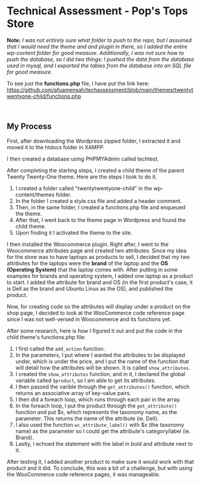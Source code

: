 # Technical Assessment - Pop's Tops Store

**Note:** *I was not entirely sure what folder to push to the repo, but I assumed that I would need the theme and and plugin in there, so I added the entire wp-content folder for good measure. Additionally, I was not sure how to push the database, so I did two things: I pushed the data from the database used in mysql, and I exported the tables from the database into an SQL file for good measure.*

To see just the **functions.php** file, I have put the link here: https://github.com/afuamensah/techassessment/blob/main/themes/twentytwentyone-child/functions.php

<br/>

## My Process

First, after downloading the Wordpress zipped folder, I extracted it and moved it to the htdocs folder in XAMPP.

I then created a database using PHPMYAdmin called techtest.

After completing the starting steps, I created a child theme of the parent Twenty Twenty-One theme. Here are the steps I took to do it.
1. I created a folder called "twentytwentyone-child" in the wp-content/themes folder.
2. In the folder I created a style.css file and added a header comment.
3. Then, in the same folder, I created a functions.php file and enqueued the theme.
4. After that, I went back to the theme page in Wordpress and found the child theme.
5. Upon finding it I activated the theme to the site.

I then installed the Woocommerce plugin. Right after, I went to the Woocommerce attributes page and created two attributes. Since my idea for the store was to have laptops as products to sell, I decided that my two attributes for the laptops were the **brand** of the laptop and the **OS (Operating System)** that the laptop comes with. After putting in some examples for brands and operating system, I added one laptop as a product to start. I added the attribute for brand and OS (in the first product's case, it is Dell as the brand and Ubuntu Linux as the OS), and published the product.

Now, for creating code so the attributes will display under a product on the shop page, I decided to look at the WooCommerce code reference page since I was not well-versed in Woocommerce and its functions yet. 

After some research, here is how I figured it out and put the code in the child theme's functions.php file:
1. I first called the ```add_action``` function. 
2. In the parameters, I put where I wanted the attributes to be displayed under, which is under the price, and I put the name of the function that will detail how the attributes will be shown. It is called ```show_attributes```.
3. I created the ```show_attributes``` function, and in it, I declared the global variable called ```$product```, so I am able to get its attributes.
4. I then passed the varible through the ```get_attributes()``` function, which returns an associative array of key-value pairs. 
5. I then did a foreach loop, which runs through each pair in the array.
6. In the foreach loop, I put the product through the ```get_attribute()``` function and put $x, which represents the taxonomy name, as the parameter. This returns the name of the attribute (ie. Dell).
7. I also used the function ```wc_attribute_label()``` with $x (the taxonomy name) as the parameter so I could get the attribute's category/label (ie. Brand). 
8. Lastly, I echoed the statement with the label in bold and attribute next to it.

After testing it, I added another product to make sure it would work with that product and it did. To conclude, this was a bit of a challenge, but with using the WooCommerce code reference pages, it was manageable.
